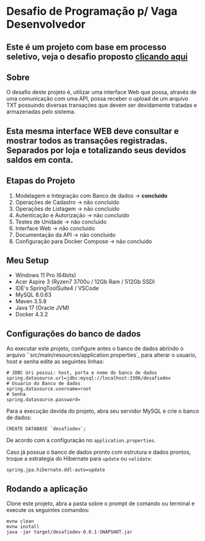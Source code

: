 # Desafio de Programação p/ Vaga Desenvolvedor

Este é um projeto com base em processo seletivo, veja o desafio proposto [clicando aqui](https://github.com/ByCodersTec/desafio-dev)
---

## Sobre

O desafio deste projeto é, utilizar uma interface Web que possa, através de uma comunicação com
uma API, possa receber o upload de um arquivo TXT possuindo diversas transações que devem ser
devidamente tratadas e armazenadas pelo sistema.

Esta mesma interface WEB deve consultar e mostrar todos as transações registradas. Separados por
loja e totalizando seus devidos saldos em conta.
---

## Etapas do Projeto

1. Modelagem e Integração com Banco de dados -> **concluido**
2. Operações de Cadastro -> não concluido
3. Operações de Listagem -> não concluido
4. Autenticação e Autorização -> não concluido
5. Testes de Unidade -> não concluido
6. Interface Web -> não concluido
7. Documentação da API -> não concluido
8. Configuração para Docker Compose -> não concluido


## Meu Setup
- Windows 11 Pro (64bits)
- Acer Aspire 3 (Ryzen7 3700u / 12Gb Ram / 512Gb SSD)
- IDE's SpringToolSuite4 / VSCode
- MySQL 8.0.63
- Maven 3.5.8
- Java 17 (Oracle JVM)
- Docker 4.3.2

## Configurações do banco de dados

Ao executar este projeto, configure antes o banco de dados abrindo o arquivo ``src/main/resources/application.properties`, 
para alterar o usuario, host e senha edite as seguintes linhas:
````
# JDBC Uri possui: host, porta e nome do banco de dados
spring.datasource.url=jdbc:mysql://localhost:3306/desafiodev
# Usuario do Banco de dados
spring.datasource.username=root
# Senha
spring.datasource.password=
````

Para a execução devida do projeto, abra seu servidor MySQL e crie o banco de dados:
````
CREATE DATABASE `desafiodev`;
````
De acordo com a configuração no `application.properties`.


Caso já possua o banco de dados pronto com estrutura e dados prontos, troque
a estrategia do Hibernate para `update` ou `validate`:
````
spring.jpa.hibernate.ddl-auto=update
````

## Rodando a aplicação

Clone este projeto, abra a pasta sobre o prompt de comando ou terminal
e execute os seguintes comandos:
````
mvnw clean
mvnw install
java -jar target/desafiodev-0.0.1-SNAPSHOT.jar
````